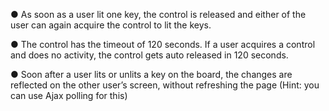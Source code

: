 ● As soon as a user lit one key, the control is released and either of the user can again
  acquire the control to lit the keys.

● The control has the timeout of 120 seconds. If a user acquires a control and does no
  activity, the control gets auto released in 120 seconds.
  
● Soon after a user lits or unlits a key on the board, the changes are reflected on the other
  user’s screen, without refreshing the page (Hint: you can use Ajax polling for this)
